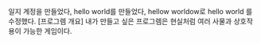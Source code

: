 일지
계정을 만들었다, hello world를 만들었다, hellow worldow로 hello world 를 수정했다.
[프로그렘 개요]
내가 만들고 싶은 프로그렘은 현실처럼 여러 사물과 상호작용이 가능한 게임이다.
